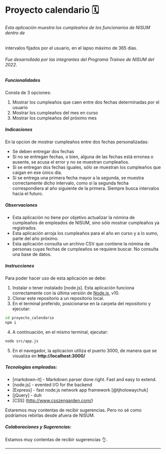 

# __Proyecto calendario 🗓️__

###### Esta aplicación muestra los cumpleaños de los funcionarios de NISUM dentro de
intervalos fijados por el usuario, en el lapso máximo de 365 días.
###### Fue desarrollada por las integrantes del Programa Trainee de NISUM del 2022.

##### Funcionalidades
Consta de 3 opciones:

1. Mostrar los cumpleaños que caen entre dos fechas determinadas por el usuario
2. Mostrar los cumpleaños del mes en curso
3. Mostrar los cumpleaños del próximo mes

##### Indicaciones
En la opcion de mostrar cumpleaños entre dos fechas personalizadas:

- Se deben entregar dos fechas
- Si no se entregan fechas,  o bien, alguna de las fechas está erronea o ausente, se acusa el error y no se muestran cumpleaños.
- Si se entregan dos fechas iguales, sólo se muestran los cumpleaños que caigan en ese único día.
- Si se entrega una primera fecha mayor a la segunda, se muestra correctamente dicho intervalo, como si la segunda fecha correspondiera al año siguiente de la primera. Siempre busca intervalos hacia el futuro.

##### Observaciones
>
- Esta aplicación no tiene por objetivo actualizar la nómina de cumpleaños de empleados de NISUM, sino sólo mostrar cumpleaños ya registrados.
- Esta aplicación arroja los cumpleaños para el año en curso y a lo sumo, parte del año próximo.
- Esta aplicación consulta un archivo CSV que contiene la nómina de personas cuyas fechas de cumpleaños se requiere buscar. No consulta una base de datos.


##### Instrucciones

Para poder hacer uso de esta aplicación se debe:
>
1. Instalar o tener instalado [node.js]. Esta aplicación funciona correctamente con la última versión de [Node.js](https://nodejs.org/), v10.
2. Clonar este repositorio a un repositorio local.
3. En el terminal preferido, posicionarse en la carpeta del repositorio y ejecutar:

```sh
cd proyecto_calendario
npm i
```

4. A continuación, en el mismo terminal, ejecutar:

```sh
node src/app.js 
```

5. En el navegador, la aplicacion utiliza el puerto 3000, de manera que se visualiza en __http://localhost:3000/__


##### Tecnologías empleadas:


- [markdown-it] - Markdown parser done right. Fast and easy to extend.
- [node.js] - evented I/O for the backend
- [Express] - fast node.js network app framework [@tjholowaychuk]
- [jQuery] - duh
- [CSS] (http://www.csszengarden.com/) 
>
Estaremos muy contentas de recibir sugerencias. Pero no sé como podríamos rebirlas desde afuera de NISUM.

##### Colaboraciones y Sugerencias:
>
Estamos muy contentas de recibir sugerencias 👌.

***